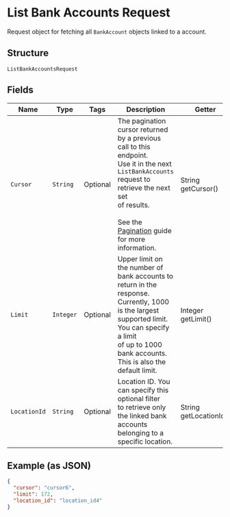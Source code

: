 
# List Bank Accounts Request

Request object for fetching all `BankAccount`
objects linked to a account.

## Structure

`ListBankAccountsRequest`

## Fields

| Name | Type | Tags | Description | Getter |
|  --- | --- | --- | --- | --- |
| `Cursor` | `String` | Optional | The pagination cursor returned by a previous call to this endpoint.<br>Use it in the next `ListBankAccounts` request to retrieve the next set<br>of results.<br><br>See the [Pagination](../../https://developer.squareup.com/docs/working-with-apis/pagination) guide for more information. | String getCursor() |
| `Limit` | `Integer` | Optional | Upper limit on the number of bank accounts to return in the response.<br>Currently, 1000 is the largest supported limit. You can specify a limit<br>of up to 1000 bank accounts. This is also the default limit. | Integer getLimit() |
| `LocationId` | `String` | Optional | Location ID. You can specify this optional filter<br>to retrieve only the linked bank accounts belonging to a specific location. | String getLocationId() |

## Example (as JSON)

```json
{
  "cursor": "cursor6",
  "limit": 172,
  "location_id": "location_id4"
}
```


